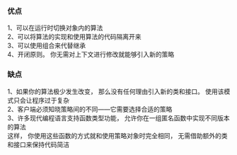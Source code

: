 ### 优点
1、可以在运行时切换对象内的算法 </br>
2、可以将算法的实现和使用算法的代码隔离开来 </br>
3、可以使用组合来代替继承 </br>
4、开闭原则。 你无需对上下文进行修改就能够引入新的策略
### 缺点
1、如果你的算法极少发生改变， 那么没有任何理由引入新的类和接口。 使用该模式只会让程序过于复杂 </br>
2、客户端必须知晓策略间的不同——它需要选择合适的策略 </br>
3、许多现代编程语言支持函数类型功能， 允许你在一组匿名函数中实现不同版本的算法 </br>
这样， 你使用这些函数的方式就和使用策略对象时完全相同， 无需借助额外的类和接口来保持代码简洁
